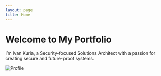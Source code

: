 ```yaml
---
layout: page
title: Home
---
```


<div class="banner">
  <h1>Welcome to My Portfolio</h1>
  <p>I’m Ivan Kuria, a Security-focused Solutions Architect with a passion for creating secure and future-proof systems.</p>
</div>

![Profile](assets/images/profile.jpg)
